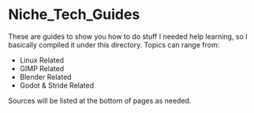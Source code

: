 # Niche_Tech_Guides
These are guides to show you how to do stuff I needed help learning, so I basically compiled it under this directory. 
Topics can range from:
* Linux Related
* GIMP Related
* Blender Related
* Godot & Stride Related

Sources will be listed at the bottom of pages as needed.

